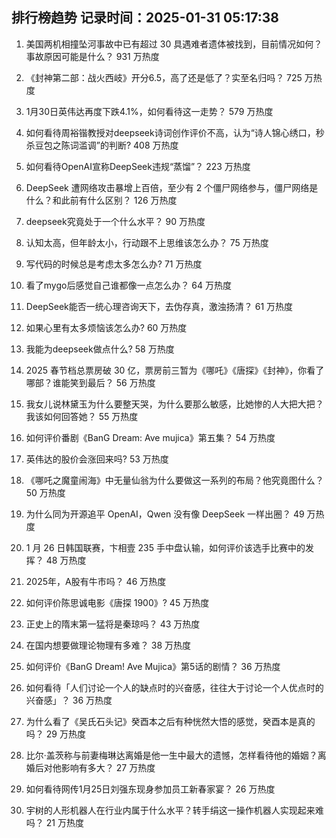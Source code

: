 
## 排行榜趋势 记录时间：2025-01-31 05:17:38
  
  1. 美国两机相撞坠河事故中已有超过 30 具遇难者遗体被找到，目前情况如何？事故原因可能是什么？ 931 万热度
    
  2. 《封神第二部：战火西岐》开分6.5，高了还是低了？实至名归吗？ 725 万热度
    
  3. 1月30日英伟达再度下跌4.1%，如何看待这一走势？ 579 万热度
    
  4. 如何看待周裕锴教授对deepseek诗词创作评价不高，认为“诗人锦心绣口，秒杀豆包之陈词滥调”的判断? 408 万热度
    
  5. 如何看待OpenAI宣称DeepSeek违规“蒸馏”？ 223 万热度
    
  6. DeepSeek 遭网络攻击暴增上百倍，至少有 2 个僵尸网络参与，僵尸网络是什么？和此前有什么区别？ 126 万热度
    
  7. deepseek究竟处于一个什么水平？ 90 万热度
    
  8. 认知太高，但年龄太小，行动跟不上思维该怎么办？ 75 万热度
    
  9. 写代码的时候总是考虑太多怎么办? 71 万热度
    
  10. 看了mygo后感觉自己谁都像一点怎么办？ 64 万热度
    
  11. DeepSeek能否一统心理咨询天下，去伪存真，激浊扬清？ 61 万热度
    
  12. 如果心里有太多烦恼该怎么办? 60 万热度
    
  13. 我能为deepseek做点什么? 58 万热度
    
  14. 2025 春节档总票房破 30 亿，票房前三暂为《哪吒》《唐探》《封神》，你看了哪部？谁能笑到最后？ 56 万热度
    
  15. 我女儿说林黛玉为什么要整天哭，为什么要那么敏感，比她惨的人大把大把？我该如何回答她？ 55 万热度
    
  16. 如何评价番剧《BanG Dream: Ave mujica》第五集？ 54 万热度
    
  17. 英伟达的股价会涨回来吗? 53 万热度
    
  18. 《哪吒之魔童闹海》中无量仙翁为什么要做这一系列的布局？他究竟图什么？ 50 万热度
    
  19. 为什么同为开源追平 OpenAI，Qwen 没有像 DeepSeek 一样出圈？ 49 万热度
    
  20. 1 月 26 日韩国联赛，卞相壹 235 手中盘认输，如何评价该选手比赛中的发挥？ 48 万热度
    
  21. 2025年，A股有牛市吗？ 46 万热度
    
  22. 如何评价陈思诚电影《唐探 1900》? 45 万热度
    
  23. 正史上的隋末第一猛将是秦琼吗？ 43 万热度
    
  24. 在国内想要做理论物理有多难？ 38 万热度
    
  25. 如何评价《BanG Dream! Ave Mujica》第5话的剧情？ 36 万热度
    
  26. 如何看待「人们讨论一个人的缺点时的兴奋感，往往大于讨论一个人优点时的兴奋感」？ 36 万热度
    
  27. 为什么看了《吴氏石头记》癸酉本之后有种恍然大悟的感觉，癸酉本是真的吗？ 29 万热度
    
  28. 比尔·盖茨称与前妻梅琳达离婚是他一生中最大的遗憾，怎样看待他的婚姻？离婚后对他影响有多大？ 27 万热度
    
  29. 如何看待网传1月25日刘强东现身参加员工新春家宴？ 26 万热度
    
  30. 宇树的人形机器人在行业内属于什么水平？转手绢这一操作机器人实现起来难吗？ 21 万热度
    